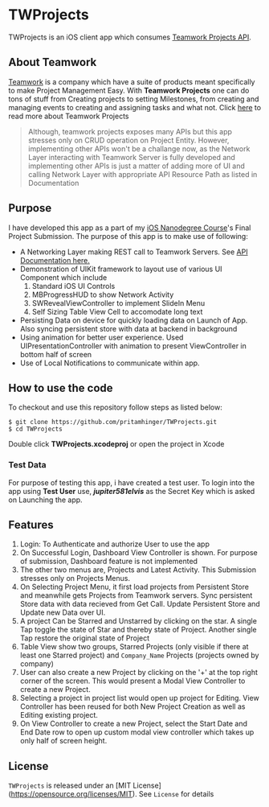 # TWProjects

TWProjects is an iOS client app which consumes [Teamwork Projects API](http://developer.teamwork.com/). 

## About Teamwork
[Teamwork](https://www.teamwork.com/) is a company which have a suite of products meant specifically to make Project Management Easy. With **Teamwork Projects** one can do tons of stuff from Creating projects to setting Milestones, from creating and managing events to creating and assigning tasks and what not. Click [here](https://www.teamwork.com/collaboration) to read more about Teamwork Projects


>Although, teamwork projects exposes many APIs but this app stresses only on CRUD operation on Project Entity. However, implementing other APIs won't be a challange now, as the Network Layer interacting with Teamwork Server is fully developed and implementing other APIs is just a matter of adding more of UI and calling Network Layer with appropriate API Resource Path as listed in Documentation

## Purpose

I have developed this app as a part of my [iOS Nanodegree Course](https://www.udacity.com/course/ios-developer-nanodegree--nd003)'s Final Project Submission. The purpose of this app is to make use of following:

* A Networking Layer making REST call to Teamwork Servers. See [API Documentation here.](http://developer.teamwork.com/)
* Demonstration of UIKit framework to layout use of various UI Component which include
  1. Standard iOS UI Controls
  2. MBProgressHUD to show Network Activity
  3. SWRevealViewController to implement SlideIn Menu
  4. Self Sizing Table View Cell to accomodate long text
* Persisting Data on device for quickly loading data on Launch of App. Also syncing persistent store with data at backend in background
* Using animation for better user experience. Used UIPresentationController with animation to present ViewController in bottom half of screen
* Use of Local Notifications to communicate within app.
 
## How to use the code

To checkout and use this repository follow steps as listed below:
```
$ git clone https://github.com/pritamhinger/TWProjects.git
$ cd TWProjects
```

Double click **TWProjects.xcodeproj** or open the project in Xcode

### Test Data
For purpose of testing this app, i have created a test user. To login into the app using **Test User** use,  **_jupiter581elvis_** as the Secret Key which is asked on Launching the app. 

## Features
1. Login: To Authenticate and authorize User to use the app
2. On Successful Login, Dashboard View Controller is shown. For purpose of submission, Dashboard feature is not implemented
3. The other two menus are, Projects and Latest Activity. This Submission stresses only on Projects Menus.
4. On Selecting Project Menu, it first load projects from Persistent Store and meanwhile gets Projects from Teamwork servers. Sync persistent Store data with data recieved from Get Call. Update Persistent Store and Update new Data over UI.
5. A project Can be Starred and Unstarred by clicking on the star. A single Tap toggle the state of Star and thereby state of Project. Another single Tap restore the original state of Project
6. Table View show two groups, Starred Projects (only visible if there at least one Starred project) and `Company_Name` Projects (projects owned by company)
7. User can also create a new Project by clicking on the '+' at the top right corner of the screen. This would present a Modal View Controller to create a new Project.
8. Selecting a project in project list would open up project for Editing. View Controller has been reused for both New Project Creation as well as Editing existing project.
9. On View Controller to create a new Project, select the Start Date and End Date row to open up custom modal view controller which takes up only half of screen height. 

## License

`TWProjects` is released under an [MIT License] (https://opensource.org/licenses/MIT). See `License` for details
